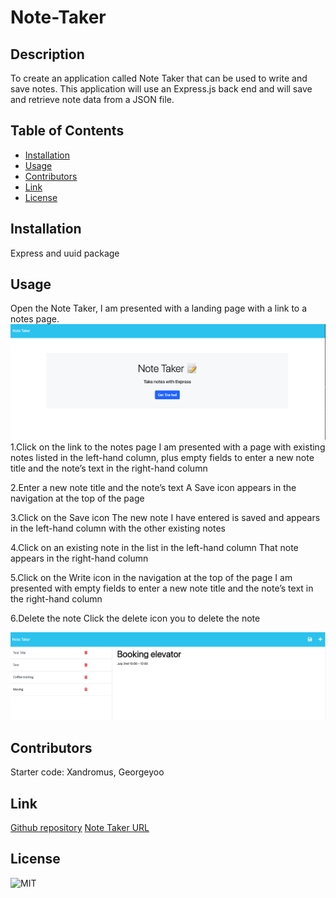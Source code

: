 # Note-Taker
## Description
To create an application called Note Taker that can be used to write and save notes. This application will use an Express.js back end and will save and retrieve note data from a JSON file.

## Table of Contents
* [Installation](#installation)
* [Usage](#usage)
* [Contributors](#Contributors)
* [Link](#link)
* [License](#license)

## Installation
Express and uuid package

## Usage

Open the Note Taker, I am presented with a landing page with a link to a notes page.
<img alt src="./assets/Note-Taker-1.png" />
1.Click on the link to the notes page
I am presented with a page with existing notes listed in the left-hand column, plus empty fields to enter a new note title and the note’s text in the right-hand column

2.Enter a new note title and the note’s text
A Save icon appears in the navigation at the top of the page

3.Click on the Save icon
The new note I have entered is saved and appears in the left-hand column with the other existing notes

4.Click on an existing note in the list in the left-hand column
That note appears in the right-hand column

5.Click on the Write icon in the navigation at the top of the page
I am presented with empty fields to enter a new note title and the note’s text in the right-hand column

6.Delete the note
Click the delete icon you to delete the note


<img alt src="./assets/Note-Taker-2.png" />


## Contributors
Starter code: Xandromus, Georgeyoo

## Link
[Github repository](https://github.com/Shok1to/Note-Taker)
[Note Taker URL](hhttps://powerful-crag-07881-ccf657f26c19.herokuapp.com/)

## License
![MIT](https://img.shields.io/badge/license-MIT-lightgrey.png)


